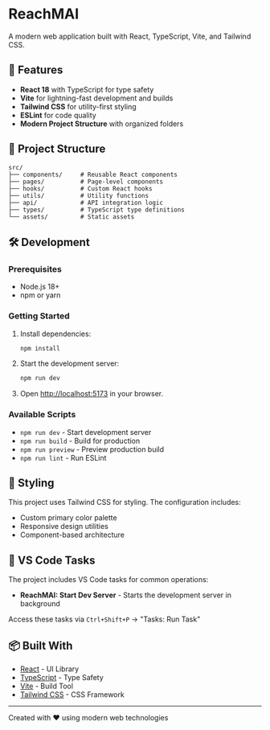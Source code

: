 # ReachMAI

A modern web application built with React, TypeScript, Vite, and Tailwind CSS.

## 🚀 Features

- **React 18** with TypeScript for type safety
- **Vite** for lightning-fast development and builds
- **Tailwind CSS** for utility-first styling
- **ESLint** for code quality
- **Modern Project Structure** with organized folders

## 📁 Project Structure

```
src/
├── components/     # Reusable React components
├── pages/          # Page-level components
├── hooks/          # Custom React hooks
├── utils/          # Utility functions
├── api/            # API integration logic
├── types/          # TypeScript type definitions
└── assets/         # Static assets
```

## 🛠️ Development

### Prerequisites

- Node.js 18+ 
- npm or yarn

### Getting Started

1. Install dependencies:
   ```bash
   npm install
   ```

2. Start the development server:
   ```bash
   npm run dev
   ```

3. Open [http://localhost:5173](http://localhost:5173) in your browser.

### Available Scripts

- `npm run dev` - Start development server
- `npm run build` - Build for production
- `npm run preview` - Preview production build
- `npm run lint` - Run ESLint

## 🎨 Styling

This project uses Tailwind CSS for styling. The configuration includes:

- Custom primary color palette
- Responsive design utilities
- Component-based architecture

## 🔧 VS Code Tasks

The project includes VS Code tasks for common operations:

- **ReachMAI: Start Dev Server** - Starts the development server in background

Access these tasks via `Ctrl+Shift+P` → "Tasks: Run Task"

## 📦 Built With

- [React](https://reactjs.org/) - UI Library
- [TypeScript](https://www.typescriptlang.org/) - Type Safety
- [Vite](https://vitejs.dev/) - Build Tool
- [Tailwind CSS](https://tailwindcss.com/) - CSS Framework

---

Created with ❤️ using modern web technologies
